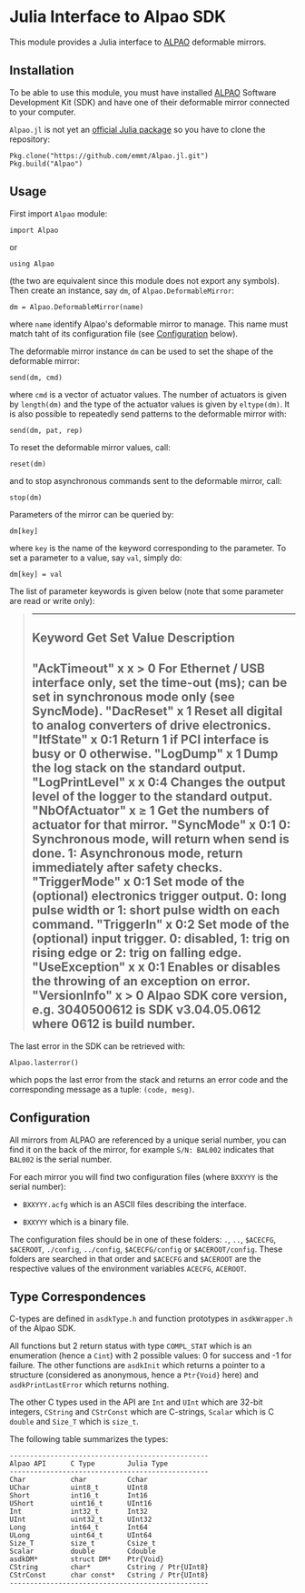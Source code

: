 # Julia Interface to Alpao SDK

This module provides a Julia interface to
[ALPAO](https://www.alpao.com/adaptive-optics/) deformable mirrors.


## Installation

To be able to use this module, you must have installed
[ALPAO](https://www.alpao.com/adaptive-optics/) Software Development Kit (SDK)
and have one of their deformable mirror connected to your computer.

`Alpao.jl` is not yet an [official Julia package](https://pkg.julialang.org/)
so you have to clone the repository:

    Pkg.clone("https://github.com/emmt/Alpao.jl.git")
    Pkg.build("Alpao")


## Usage

First import `Alpao` module:

    import Alpao

or

    using Alpao

(the two are equivalent since this module does not export any symbols).  Then
create an instance, say `dm`, of `Alpao.DeformableMirror`:

    dm = Alpao.DeformableMirror(name)

where `name` identify Alpao's deformable mirror to manage.  This name must
match taht of its configuration file (see [Configuration](#Configuration)
below).

The deformable mirror instance `dm` can be used to set the shape of the
deformable mirror:

    send(dm, cmd)

where `cmd` is a vector of actuator values.  The number of actuators is given
by `length(dm)` and the type of the actuator values is given by `eltype(dm)`.
It is also possible to repeatedly send patterns to the deformable mirror with:

    send(dm, pat, rep)

To reset the deformable mirror values, call:

    reset(dm)

and to stop asynchronous commands sent to the deformable mirror, call:

    stop(dm)

Parameters of the mirror can be queried by:

    dm[key]

where `key` is the name of the keyword corresponding to the parameter.  To set
a parameter to a value, say `val`, simply do:

    dm[key] = val

The list of parameter keywords is given below (note that some parameter are
read or write only):

> -----------------------------------------------------------------------
> Keyword         Get  Set  Value  Description
> -----------------------------------------------------------------------
> "AckTimeout"     x    x    > 0   For Ethernet / USB interface only, set
>                                  the time-out (ms); can be set in
>                                  synchronous mode only (see SyncMode).
> "DacReset"            x    1     Reset all digital to analog converters
>                                  of drive electronics.
> "ItfState"       x         0:1   Return 1 if PCI interface is busy or 0
>                                  otherwise.
> "LogDump"             x    1     Dump the log stack on the standard
>                                  output.
> "LogPrintLevel"  x    x    0:4   Changes the output level of the logger
>                                  to the standard output.
> "NbOfActuator"   x         ≥ 1   Get the numbers of actuator for that
>                                  mirror.
> "SyncMode"            x    0:1   0: Synchronous mode, will return when
>                                     send is done.
>                                  1: Asynchronous mode, return
>                                     immediately after safety checks.
> "TriggerMode"         x    0:1   Set mode of the (optional) electronics
>                                  trigger output. 0: long pulse width or
>                                  1: short pulse width on each command.
> "TriggerIn"           x    0:2   Set mode of the (optional) input
>                                  trigger. 0: disabled, 1: trig on rising
>                                  edge or 2: trig on falling edge.
> "UseException"   x    x    0:1   Enables or disables the throwing of an
>                                  exception on error.
> "VersionInfo"    x         > 0   Alpao SDK core version, e.g. 3040500612
>                                  is SDK v3.04.05.0612 where 0612 is
>                                  build number.
> ------------------------------------------------------------------------


The last error in the SDK can be retrieved with:

    Alpao.lasterror()

which pops the last error from the stack and returns an error code and the
corresponding message as a tuple: `(code, mesg)`.


## Configuration

All mirrors from ALPAO are referenced by a unique serial number, you can find
it on the back of the mirror, for example `S/N: BAL002` indicates that `BAL002`
is the serial number.

For each mirror you will find two configuration files (where `BXXYYY` is the
serial number):

* `BXXYYY.acfg` which is an ASCII files describing the interface.

* `BXXYYY` which is a binary file.

The configuration files should be in one of these folders: `.`, `..`,
`$ACECFG`, `$ACEROOT`, `./config`, `../config`, `$ACECFG/config` or
`$ACEROOT/config`.  These folders are searched in that order and `$ACECFG` and
`$ACEROOT` are the respective values of the environment variables `ACECFG`,
`ACEROOT`.


## Type Correspondences

C-types are defined in `asdkType.h` and function prototypes in `asdkWrapper.h`
of the Alpao SDK.

All functions but 2 return status with type `COMPL_STAT` which is an
enumeration (hence a `Cint`) with 2 possible values: 0 for success and -1 for
failure.  The other functions are `asdkInit` which returns a pointer to a
structure (considered as anonymous, hence a `Ptr{Void}` here) and
`asdkPrintLastError` which returns nothing.

The other C types used in the API are `Int` and `UInt` which are 32-bit
integers, `CString` and `CStrConst` which are C-strings, `Scalar` which is C
`double` and `Size_T` which is `size_t`.

The following table summarizes the types:

    -------------------------------------------------
    Alpao API      C Type        Julia Type
    -------------------------------------------------
    Char           char          Cchar
    UChar          uint8_t       UInt8
    Short          int16_t       Int16
    UShort         uint16_t      UInt16
    Int            int32_t       Int32
    UInt           uint32_t      UInt32
    Long           int64_t       Int64
    ULong          uint64_t      UInt64
    Size_T         size_t        Csize_t
    Scalar         double        Cdouble
    asdkDM*        struct DM*    Ptr{Void}
    CString        char*         Cstring / Ptr{UInt8}
    CStrConst      char const*   Cstring / Ptr{UInt8}
    -------------------------------------------------
